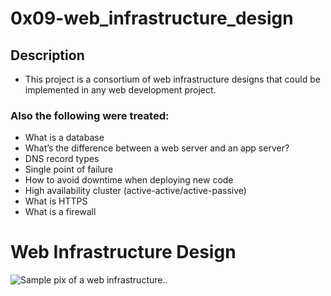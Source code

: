 # 0x09-web_infrastructure_design

## Description
- This project is a consortium of web infrastructure designs that could be implemented in any web development project.
### Also the following were treated:
- What is a database
- What’s the difference between a web server and an app server?
- DNS record types
- Single point of failure
- How to avoid downtime when deploying new code
- High availability cluster (active-active/active-passive)
- What is HTTPS
- What is a firewall

# Web Infrastructure Design
![Sample pix of a web infrastructure.](https://imgur.com/a/ifuRvmK).
